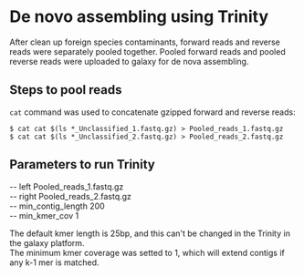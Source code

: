 # De novo assembling using Trinity
After clean up foreign species contaminants, forward reads and reverse reads were separately pooled together. Pooled forward reads and pooled reverse reads were uploaded to galaxy for de nova assembling.

## Steps to pool reads
`cat` command was used to concatenate gzipped forward and reverse reads:
```
$ cat cat $(ls *_Unclassified_1.fastq.gz) > Pooled_reads_1.fastq.gz
$ cat cat $(ls *_Unclassified_2.fastq.gz) > Pooled_reads_2.fastq.gz
```

## Parameters to run Trinity
-- left Pooled_reads_1.fastq.gz  
-- right Pooled_reads_2.fastq.gz  
-- min_contig_length 200  
-- min_kmer_cov 1  

The default kmer length is 25bp, and this can't be changed in the Trinity in the galaxy platform.  
The minimum kmer coverage was setted to 1, which will extend contigs if any k-1 mer is matched.
